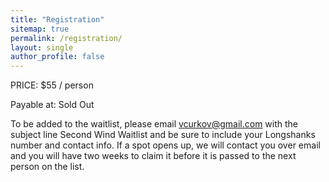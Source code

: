 ```yaml
---
title: "Registration"
sitemap: true
permalink: /registration/
layout: single
author_profile: false
---
```


[comment]: # (Tickets Coming Soon for Second Wind 6!)


PRICE: $55 / person

Payable at: Sold Out

To be added to the waitlist, please email [vcurkov@gmail.com](mailto:vcurkov@gmail.com) with the subject line Second Wind Waitlist and be sure to include your Longshanks number and contact info. If a spot opens up, we will contact you over email and you will have two weeks to claim it before it is passed to the next person on the list.

[comment]: # (Pay above via PayPal to be registered on Longshanks!
Please include the Longshanks number and name of the person you are signing up in the memo. If you do not have a Longshanks number include that information in the memo.)